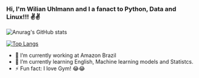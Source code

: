 ### Hi, I'm Wilian Uhlmann and I a fanact to Python, Data and Linux!!! ✌✌

![Anurag's GitHub stats](https://github-readme-stats.vercel.app/api?username=wilianuhlmann&show_icons=true&theme=radical)



[![Top Langs](https://github-readme-stats.vercel.app/api/top-langs/?username=wilianuhlmann&layout=compact)](https://github.com/anuraghazra/github-readme-stats)


- 🔭 I’m currently working at Amazon Brazil
- 🌱 I’m currently learning English, Machine learning models and Statistcs.
- ⚡ Fun fact: I love Gym! 😂😂

